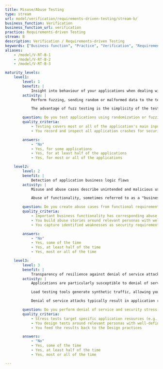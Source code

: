 ```yaml
---
title: Misuse/Abuse Testing
type: stream
url: model/verification/requirements-driven-testing/stream-b/
business_function: Verification
business_function_url: verification
practice: Requirements-driven Testing
stream: B
description: Verification / Requirements-driven Testing
keywords: ["Business function", "Practice", "Verification", "Requirements-driven Testing"]
aliases:
    - /model/V-RT-B-1
    - /model/V-RT-B-2
    - /model/V-RT-B-3

maturity_levels:
    level1:
        level: 1
        benefit: |
            Insight into behaviour of your applications when dealing with unexpected input
        activity: |
            Perform fuzzing, sending random or malformed data to the test subject in an attempt to make it crash. Fuzz testing or Fuzzing is a Black Box software testing technique, which consists of finding implementation bugs using automated malformed or semi-malformed data injection. Cover at least a minimum fuzzing for vulnerabilities against the main input parameters of the application.

            The advantage of fuzz testing is the simplicity of the test design, and its lack of preconceptions about system behavior. The stochastic approach results in bugs that human eyes or structured testing would often miss. It is also one of the few means of assessing the quality of a closed system (such as a SIP phone). The simplicity of fuzzing a target is offset by the difficulty in accurately detecting and triaging crashes. Favour existing fuzzing tools and frameworks to leverage their supporting tooling.

        question: Do you test applications using randomization or fuzzing techniques?
        quality_criteria:
            - Testing covers most or all of the application's main input parameters
            - You record and inspect all application crashes for security impact on a best-effort basis

        answers:
            - "No"
            - Yes, for some applications
            - Yes, for at least half of the applications
            - Yes, for most or all of the applications

    level2:
        level: 2
        benefit: |
            Detection of application business logic flaws
        activity: |
            Misuse and abuse cases describe unintended and malicious use scenarios of the application, describing how an attacker could do this. Create misuse and abuse cases to misuse or exploit the weaknesses of controls in software features to attack an application. Use abuse-case models for an application to serve as fuel for identification of concrete security tests that directly or indirectly exploit the abuse scenarios.

            Abuse of functionality, sometimes referred to as a "business logic attack", depends on the design and implementation of application functions and features. An example is using a password reset flow to enumerate accounts. As part of business logic testing, identify the business rules that are important for the application and turn them into experiments to verify whether the application properly enforces the business rule. For example, on a stock trading application, is the attacker allowed to start a trade at the beginning of the day and lock in a price, hold the transaction open until the end of the day, then complete the sale if the stock price has risen or cancel if the price dropped?

        question: Do you create abuse cases from functional requirements and use them to drive security tests?
        quality_criteria:
            - Important business functionality has corresponding abuse cases
            - You build abuse stories around relevant personas with well-defined motivations and characteristics
            - You capture identified weaknesses as security requirements

        answers:
            - "No"
            - Yes, some of the time
            - Yes, at least half of the time
            - Yes, most or all of the time

    level3:
        level: 3
        benefit: |
            Transparency of resilience against denial of service attacks
        activity: |
            Applications are particularly susceptible to denial of service attacks. Perform denial of service and security stress testing against them in controlled conditions, preferably on application acceptance environments.

            Load testing tools generate synthetic traffic, allowing you to test the application's performance under heavy load. One important test is how many requests per second an application can handle while remaining within its performance requirements. Testing from a single IP address is still useful as it gives an indication of how many requests an attacker must generate to impact the application.

            Denial of service attacks typically result in application resource starvation or exhaustion. To determine if any resources can be used to create a denial of service, analyze each application resource to see how it can be exhausted. Prioritise actions unauthenticated user can do. Complement overall denial of service tests with security stress tests to perform actions or create conditions which cause delays, disruptions, or failures of the application under test.

        question: Do you perform denial of service and security stress testing?
        quality_criteria:
            - Stress tests target specific application resources (e.g. memory exhaustion by saving large amounts of data to a user session)
            - You design tests around relevant personas with well-defined capabilities (knowledge, resources)
            - You feed the results back to the Design practices

        answers:
            - "No"
            - Yes, some of the time
            - Yes, at least half of the time
            - Yes, most or all of the time

---
```

